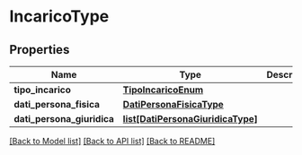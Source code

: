 # IncaricoType

## Properties
Name | Type | Description | Notes
------------ | ------------- | ------------- | -------------
**tipo_incarico** | [**TipoIncaricoEnum**](TipoIncaricoEnum.md) |  | [optional] 
**dati_persona_fisica** | [**DatiPersonaFisicaType**](DatiPersonaFisicaType.md) |  | [optional] 
**dati_persona_giuridica** | [**list[DatiPersonaGiuridicaType]**](DatiPersonaGiuridicaType.md) |  | [optional] 

[[Back to Model list]](../README.md#documentation-for-models) [[Back to API list]](../README.md#documentation-for-api-endpoints) [[Back to README]](../README.md)

